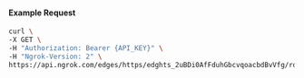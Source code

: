 <!-- Code generated for API Clients. DO NOT EDIT. -->

#### Example Request

```bash
curl \
-X GET \
-H "Authorization: Bearer {API_KEY}" \
-H "Ngrok-Version: 2" \
https://api.ngrok.com/edges/https/edghts_2uBDi0AfFduhGbcvqoacbdBvVfg/routes/edghtsrt_2uBDhxBuZwe8KrsRhuTy0PpD5cZ/user_agent_filter
```
